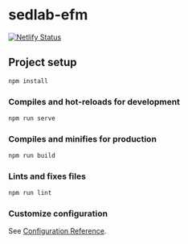 # sedlab-efm

[![Netlify Status](https://api.netlify.com/api/v1/badges/5968a248-3c99-4660-87e6-747cc8752dd4/deploy-status)](https://app.netlify.com/sites/sedlab-efm/deploys)

## Project setup

```bash
npm install
```

### Compiles and hot-reloads for development

```bash
npm run serve
```

### Compiles and minifies for production

```bash
npm run build
```

### Lints and fixes files

```bash
npm run lint
```

### Customize configuration

See [Configuration Reference](https://cli.vuejs.org/config/).

